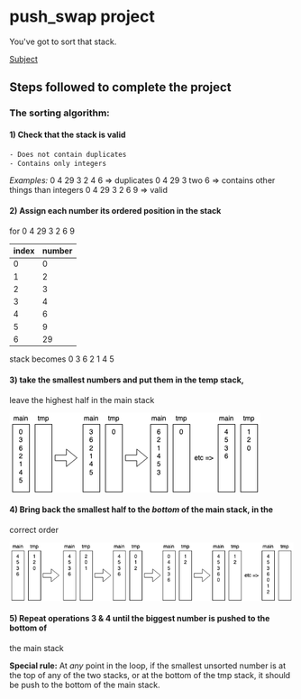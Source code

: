 # push\_swap project

You've got to sort that stack.

[Subject](./utils/en.subject.pdf)


## Steps followed to complete the project

### The sorting algorithm:

#### 1) Check that the stack is valid
	- Does not contain duplicates
	- Contains only integers

*Examples:*
0 4 29 3 2 4 6  => duplicates
0 4 29 3 two 6  => contains other things than integers
0 4 29 3 2 6 9  => valid

#### 2) Assign each number its ordered position in the stack

for 0 4 29 3 2 6 9

| index | number |
|-------|--------|
| 0 | 0 |
| 1 | 2 |
| 2 | 3 |
| 3 | 4 |
| 4 | 6 |
| 5 | 9 |
| 6 | 29 |

stack becomes 0 3 6 2 1 4 5

#### 3) take the smallest numbers and put them in the temp stack,
leave the highest half in the main stack

![sorting visu](./utils/imgs/sorting_visu_1.png)

#### 4) Bring back the smallest half to the *bottom* of the main stack, in the
correct order

![sorting visu](./utils/imgs/sorting_visu_2.png)

#### 5) Repeat operations 3 & 4 until the biggest number is pushed to the bottom of
the main stack

**Special rule:** At *any* point in the loop, if the smallest unsorted number is
at the top of any of the two stacks, or at the bottom of the tmp stack, it
should be push to the bottom of the main stack.
